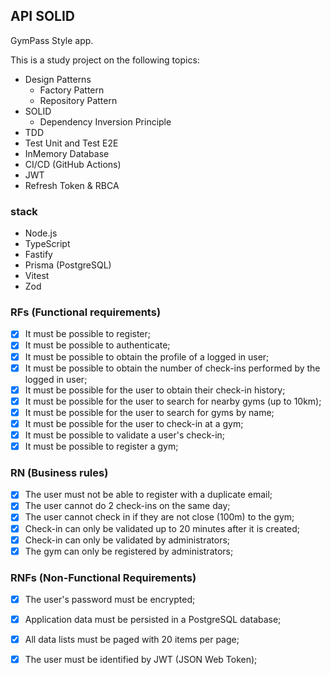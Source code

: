 ## API SOLID

GymPass Style app.

This is a study project on the following topics:

- Design Patterns
  - Factory Pattern
  - Repository Pattern
- SOLID
  - Dependency Inversion Principle
- TDD
- Test Unit and Test E2E
- InMemory Database
- CI/CD (GitHub Actions)
- JWT
- Refresh Token & RBCA


### stack

- Node.js
- TypeScript
- Fastify
- Prisma (PostgreSQL)
- Vitest
- Zod

### RFs (Functional requirements)

- [x] It must be possible to register;
- [x] It must be possible to authenticate;
- [x] It must be possible to obtain the profile of a logged in user;
- [x] It must be possible to obtain the number of check-ins performed by the logged in user;
- [x] It must be possible for the user to obtain their check-in history;
- [x] It must be possible for the user to search for nearby gyms (up to 10km);
- [x] It must be possible for the user to search for gyms by name;
- [x] It must be possible for the user to check-in at a gym;
- [x] It must be possible to validate a user's check-in;
- [x] It must be possible to register a gym;

### RN (Business rules)

- [x] The user must not be able to register with a duplicate email;
- [x] The user cannot do 2 check-ins on the same day;
- [x] The user cannot check in if they are not close (100m) to the gym;
- [x] Check-in can only be validated up to 20 minutes after it is created;
- [x] Check-in can only be validated by administrators;
- [x] The gym can only be registered by administrators;

### RNFs (Non-Functional Requirements)

- [x] The user's password must be encrypted;
- [x] Application data must be persisted in a PostgreSQL database;
- [x] All data lists must be paged with 20 items per page;
- [x] The user must be identified by JWT (JSON Web Token);

